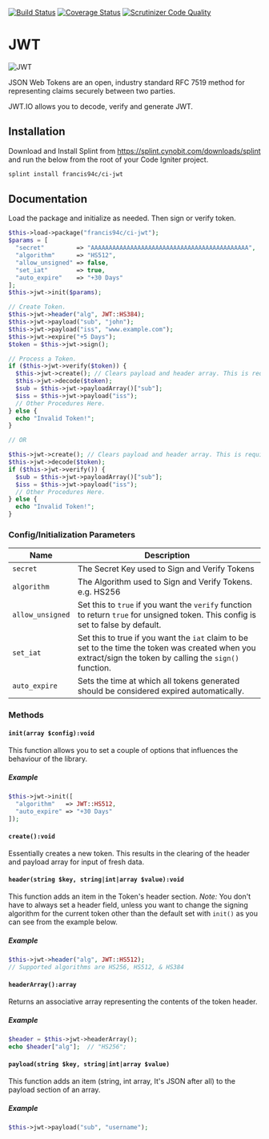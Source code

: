 [![Build Status](https://travis-ci.org/francis94c/ci-jwt.svg?branch=master)](https://travis-ci.org/francis94c/ci-jwt) [![Coverage Status](https://coveralls.io/repos/github/francis94c/ci-jwt/badge.svg?branch=master)](https://coveralls.io/github/francis94c/ci-jwt?branch=master) [![Scrutinizer Code Quality](https://scrutinizer-ci.com/g/francis94c/ci-jwt/badges/quality-score.png?b=master)](https://scrutinizer-ci.com/g/francis94c/ci-jwt/?branch=master)

# JWT

![JWT](https://res.cloudinary.com/francis94c/image/upload/v1563336401/logo-asset.svg)

JSON Web Tokens are an open, industry standard RFC 7519 method for representing claims securely between two parties.

JWT.IO allows you to decode, verify and generate JWT.

## Installation ##
Download and Install Splint from https://splint.cynobit.com/downloads/splint and run the below from the root of your Code Igniter project.
```bash
splint install francis94c/ci-jwt
```
## Documentation ##
Load the package and initialize as needed. Then sign or verify token.
```php
$this->load->package("francis94c/ci-jwt");
$params = [
  "secret"         => "AAAAAAAAAAAAAAAAAAAAAAAAAAAAAAAAAAAAAAAAAAAA",
  "algorithm"      => "HS512",
  "allow_unsigned" => false,
  "set_iat"        => true,
  "auto_expire"    => "+30 Days"
];
$this->jwt->init($params);

// Create Token.
$this->jwt->header("alg", JWT::HS384);
$this->jwt->payload("sub", "john");
$this->jwt->payload("iss", "www.example.com");
$this->jwt->expire("+5 Days");
$token = $this->jwt->sign();

// Process a Token.
if ($this->jwt->verify($token)) {
  $this->jwt->create(); // Clears payload and header array. This is required when working with fresh token data.
  $this->jwt->decode($token);
  $sub = $this->jwt->payloadArray()["sub"];
  $iss = $this->jwt->payload("iss");
  // Other Procedures Here.
} else {
  echo "Invalid Token!";
}

// OR

$this->jwt->create(); // Clears payload and header array. This is required when working with fresh token data.
$this->jwt->decode($token);
if ($this->jwt->verify()) {
  $sub = $this->jwt->payloadArray()["sub"];
  $iss = $this->jwt->payload("iss");
  // Other Procedures Here.
} else {
  echo "Invalid Token!";
}
```
### Config/Initialization Parameters ###
| Name             | Description                                                                             |
| ---------------- | --------------------------------------------------------------------------------------- |
| `secret`         | The Secret Key used to Sign and Verify Tokens                                           |
| `algorithm`      | The Algorithm used to Sign and Verify Tokens. e.g. HS256                                |
| `allow_unsigned` | Set this to `true` if you want the `verify` function to return `true` for unsigned token. This config is set to false by default. |
| `set_iat`        | Set this to true if you want the `iat` claim to be set to the time the token was created when you extract/sign the token by calling the `sign()` function. |
| `auto_expire`    | Sets the time at which all tokens generated should be considered expired automatically.  |

### Methods ###

#### `init(array $config):void` ####

This function allows you to set a couple of options that influences the behaviour of the library.

##### Example #####
```php
$this->jwt->init([
  "algorithm"   => JWT::HS512,
  "auto_expire" => "+30 Days"
]);
```

#### `create():void` ####

Essentially creates a new token. This results in the clearing of the header and payload array for input of fresh data.

#### `header(string $key, string|int|array $value):void` ####

This function adds an item in the Token's header section. _Note:_ You don't have to always set a header field, unless you want to change the signing algorithm for the current token other than the default set with `init()` as you can see from the example below.

##### Example #####
```php
$this->jwt->header("alg", JWT::HS512);
// Supported algorithms are HS256, HS512, & HS384
```

#### `headerArray():array` ####

Returns an associative array representing the contents of the token header.

##### Example #####
```php
$header = $this->jwt->headerArray();
echo $header["alg"];  // "HS256";
```

#### `payload(string $key, string|int|array $value)` ####

This function adds an item (string, int array, It's JSON after all) to the payload section of an array.

##### Example #####
```php
$this->jwt->payload("sub", "username");
```
